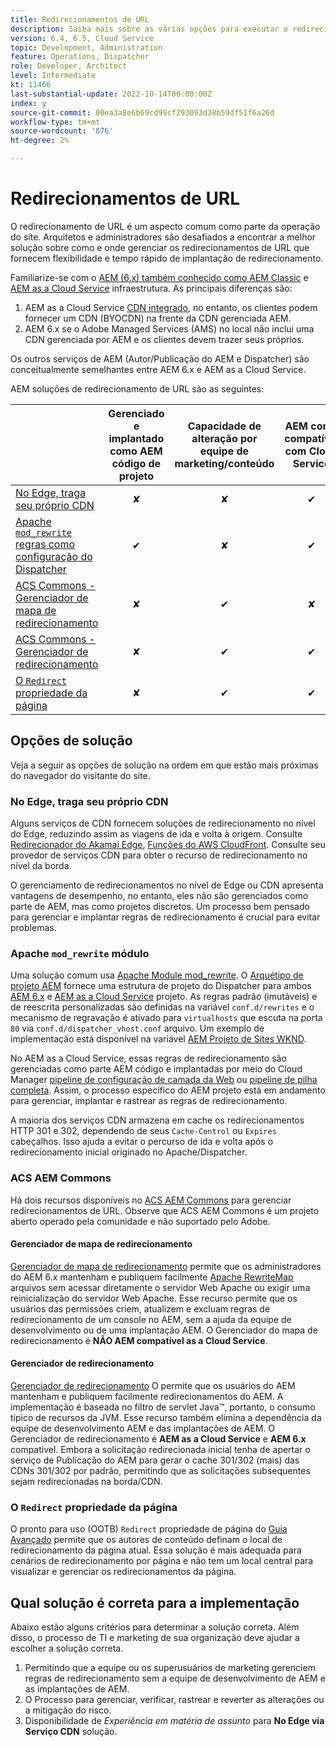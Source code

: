 ```yaml
---
title: Redirecionamentos de URL
description: Saiba mais sobre as várias opções para executar o redirecionamento de URL no AEM.
version: 6.4, 6.5, Cloud Service
topic: Development, Administration
feature: Operations, Dispatcher
role: Developer, Architect
level: Intermediate
kt: 11466
last-substantial-update: 2022-10-14T00:00:00Z
index: y
source-git-commit: 00ea3a8e6b69cd99cf293093d38b59df51f6a26d
workflow-type: tm+mt
source-wordcount: '876'
ht-degree: 2%

---
```



# Redirecionamentos de URL

O redirecionamento de URL é um aspecto comum como parte da operação do site. Arquitetos e administradores são desafiados a encontrar a melhor solução sobre como e onde gerenciar os redirecionamentos de URL que fornecem flexibilidade e tempo rápido de implantação de redirecionamento.

Familiarize-se com o [AEM (6.x) também conhecido como AEM Classic](https://experienceleague.adobe.com/docs/experience-manager-learn/dispatcher-tutorial/chapter-2.html#the-%E2%80%9Clegacy%E2%80%9D-setup) e [AEM as a Cloud Service](https://experienceleague.adobe.com/docs/experience-manager-cloud-service/content/overview/architecture.html#runtime-architecture) infraestrutura. As principais diferenças são:

1. AEM as a Cloud Service [CDN integrado](https://experienceleague.adobe.com/docs/experience-manager-cloud-service/content/implementing/content-delivery/cdn.html), no entanto, os clientes podem fornecer um CDN (BYOCDN) na frente da CDN gerenciada AEM.
1. AEM 6.x se o Adobe Managed Services (AMS) no local não inclui uma CDN gerenciada por AEM e os clientes devem trazer seus próprios.

Os outros serviços de AEM (Autor/Publicação do AEM e Dispatcher) são conceitualmente semelhantes entre AEM 6.x e AEM as a Cloud Service.

AEM soluções de redirecionamento de URL são as seguintes:

|  | Gerenciado e implantado como AEM código de projeto | Capacidade de alteração por equipe de marketing/conteúdo | AEM como compatível com Cloud Service | Onde a execução de redirecionamento acontece |
|---------------------------------------------------|:-----------------------:|:---------------------:|:---------------------:| :---------------------:|
| [No Edge, traga seu próprio CDN](#at-edge-via-bring-your-own-cdn) | ✘ | ✘ | ✔ | Edge/CDN |
| [Apache `mod_rewrite` regras como configuração do Dispatcher ](#apache-mod_rewrite-module) | ✔ | ✘ | ✔ | Dispatcher |
| [ACS Commons - Gerenciador de mapa de redirecionamento](#redirect-map-manager) | ✘ | ✔ | ✘ | Dispatcher |
| [ACS Commons - Gerenciador de redirecionamento](#redirect-manager) | ✘ | ✔ | ✔ | AEM |
| [O `Redirect` propriedade da página](#the-redirect-page-property) | ✘ | ✔ | ✔ | AEM |


## Opções de solução

Veja a seguir as opções de solução na ordem em que estão mais próximas do navegador do visitante do site.

### No Edge, traga seu próprio CDN

Alguns serviços de CDN fornecem soluções de redirecionamento no nível do Edge, reduzindo assim as viagens de ida e volta à origem. Consulte [Redirecionador do Akamai Edge](https://techdocs.akamai.com/cloudlets/docs/what-edge-redirector), [Funções do AWS CloudFront](https://docs.aws.amazon.com/AmazonCloudFront/latest/DeveloperGuide/cloudfront-functions.html). Consulte seu provedor de serviços CDN para obter o recurso de redirecionamento no nível da borda.

O gerenciamento de redirecionamentos no nível de Edge ou CDN apresenta vantagens de desempenho, no entanto, eles não são gerenciados como parte de AEM, mas como projetos discretos. Um processo bem pensado para gerenciar e implantar regras de redirecionamento é crucial para evitar problemas.


### Apache `mod_rewrite` módulo

Uma solução comum usa [Apache Module mod_rewrite](https://httpd.apache.org/docs/current/mod/mod_rewrite.html). O [Arquétipo de projeto AEM](https://github.com/adobe/aem-project-archetype) fornece uma estrutura de projeto do Dispatcher para ambos [AEM 6.x](https://github.com/adobe/aem-project-archetype/tree/develop/src/main/archetype/dispatcher.ams#file-structure) e [AEM as a Cloud Service](https://github.com/adobe/aem-project-archetype/tree/develop/src/main/archetype/dispatcher.cloud#file-structure) projeto. As regras padrão (imutáveis) e de reescrita personalizadas são definidas na variável `conf.d/rewrites` e o mecanismo de regravação é ativado para `virtualhosts` que escuta na porta `80` via `conf.d/dispatcher_vhost.conf` arquivo. Um exemplo de implementação está disponível na variável [AEM Projeto de Sites WKND](https://github.com/adobe/aem-guides-wknd/tree/main/dispatcher/src/conf.d/rewrites).

No AEM as a Cloud Service, essas regras de redirecionamento são gerenciadas como parte AEM código e implantadas por meio do Cloud Manager [pipeline de configuração de camada da Web](https://experienceleague.adobe.com/docs/experience-manager-cloud-service/content/implementing/using-cloud-manager/cicd-pipelines/introduction-ci-cd-pipelines.html#web-tier-config-pipelines) ou [pipeline de pilha completa](https://experienceleague.adobe.com/docs/experience-manager-cloud-service/content/implementing/using-cloud-manager/cicd-pipelines/introduction-ci-cd-pipelines.html#full-stack-pipeline). Assim, o processo específico do AEM projeto está em andamento para gerenciar, implantar e rastrear as regras de redirecionamento.

A maioria dos serviços CDN armazena em cache os redirecionamentos HTTP 301 e 302, dependendo de seus `Cache-Control` ou `Expires` cabeçalhos. Isso ajuda a evitar o percurso de ida e volta após o redirecionamento inicial originado no Apache/Dispatcher.


### ACS AEM Commons

Há dois recursos disponíveis no [ACS AEM Commons](https://adobe-consulting-services.github.io/acs-aem-commons/) para gerenciar redirecionamentos de URL. Observe que ACS AEM Commons é um projeto aberto operado pela comunidade e não suportado pelo Adobe.

#### Gerenciador de mapa de redirecionamento

[Gerenciador de mapa de redirecionamento](https://adobe-consulting-services.github.io/acs-aem-commons/features/redirect-map-manager/index.html) permite que os administradores do AEM 6.x mantenham e publiquem facilmente [Apache RewriteMap](https://httpd.apache.org/docs/2.4/rewrite/rewritemap.html) arquivos sem acessar diretamente o servidor Web Apache ou exigir uma reinicialização do servidor Web Apache. Esse recurso permite que os usuários das permissões criem, atualizem e excluam regras de redirecionamento de um console no AEM, sem a ajuda da equipe de desenvolvimento ou de uma implantação AEM. O Gerenciador do mapa de redirecionamento é **NÃO AEM compatível as a Cloud Service**.

#### Gerenciador de redirecionamento

[Gerenciador de redirecionamento](https://adobe-consulting-services.github.io/acs-aem-commons/features/redirect-manager/index.html) O permite que os usuários do AEM mantenham e publiquem facilmente redirecionamentos do AEM. A implementação é baseada no filtro de servlet Java™, portanto, o consumo típico de recursos da JVM. Esse recurso também elimina a dependência da equipe de desenvolvimento AEM e das implantações de AEM. O Gerenciador de redirecionamento é **AEM as a Cloud Service** e **AEM 6.x** compatível. Embora a solicitação redirecionada inicial tenha de apertar o serviço de Publicação do AEM para gerar o cache 301/302 (mais) das CDNs 301/302 por padrão, permitindo que as solicitações subsequentes sejam redirecionadas na borda/CDN.

### O `Redirect` propriedade da página

O pronto para uso (OOTB) `Redirect` propriedade de página do [Guia Avançado](https://experienceleague.adobe.com/docs/experience-manager-cloud-service/content/sites/authoring/fundamentals/page-properties.html#advanced) permite que os autores de conteúdo definam o local de redirecionamento da página atual. Essa solução é mais adequada para cenários de redirecionamento por página e não tem um local central para visualizar e gerenciar os redirecionamentos da página.

## Qual solução é correta para a implementação

Abaixo estão alguns critérios para determinar a solução correta. Além disso, o processo de TI e marketing de sua organização deve ajudar a escolher a solução correta.

1. Permitindo que a equipe ou os superusuários de marketing gerenciem regras de redirecionamento sem a equipe de desenvolvimento de AEM e as implantações de AEM.
1. O Processo para gerenciar, verificar, rastrear e reverter as alterações ou a mitigação do risco.
1. Disponibilidade de _Experiência em matéria de assunto_ para **No Edge via Serviço CDN** solução.

